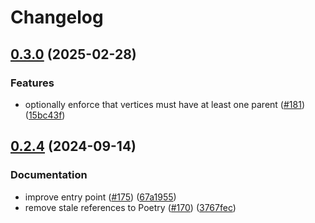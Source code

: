 # Changelog

## [0.3.0](https://github.com/danieleades/sphinx-graph/compare/v0.2.4...v0.3.0) (2025-02-28)


### Features

* optionally enforce that vertices must have at least one parent ([#181](https://github.com/danieleades/sphinx-graph/issues/181)) ([15bc43f](https://github.com/danieleades/sphinx-graph/commit/15bc43f3b70d11fd5713e669d8427f6f2bf42f7f))

## [0.2.4](https://github.com/danieleades/sphinx-graph/compare/v0.2.3...v0.2.4) (2024-09-14)

### Documentation

* improve entry point ([#175](https://github.com/danieleades/sphinx-graph/issues/175)) ([67a1955](https://github.com/danieleades/sphinx-graph/commit/67a19556dab563714660a5bee25c95dd84be93f5))
* remove stale references to Poetry ([#170](https://github.com/danieleades/sphinx-graph/issues/170)) ([3767fec](https://github.com/danieleades/sphinx-graph/commit/3767fec2c9b29c63fc7a72e3d6c5c525f82e01f3))
